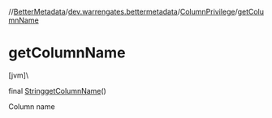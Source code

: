 //[BetterMetadata](../../../index.md)/[dev.warrengates.bettermetadata](../index.md)/[ColumnPrivilege](index.md)/[getColumnName](get-column-name.md)

# getColumnName

[jvm]\

final [String](https://docs.oracle.com/javase/8/docs/api/java/lang/String.html)[getColumnName](get-column-name.md)()

Column name
